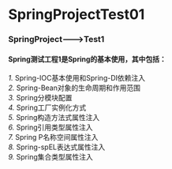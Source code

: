 # SpringProjectTest01
### SpringProject--->Test1  
#### Spring测试工程1是Spring的基本使用，其中包括：  
*1.* Spring-IOC基本使用和Spring-DI依赖注入  
*2.* Spring-Bean对象的生命周期和作用范围  
*3.* Spring分模块配置  
*4.* Spring工厂实例化方式  
*5.* Spring构造方法式属性注入  
*6.* Spring引用类型属性注入  
*7.* Spring P名称空间属性注入  
*8.* Spring-spEL表达式属性注入  
*9.* Spring集合类型属性注入
